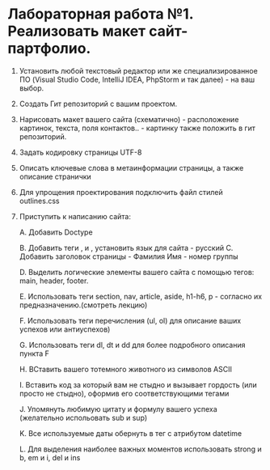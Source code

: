 # Лабораторная работа №1. Реализовать макет сайт-партфолио.

1) Установить любой текстовый редактор или же специализированное ПО (Visual Studio
Code, IntelliJ IDEA, PhpStorm и так далее) - на ваш выбор.
2) Создать Гит репозиторий с вашим проектом.
3) Нарисовать макет вашего сайта (схематично) - расположение картинок, текста, поля
контактов.. - картинку также положить в гит репозиторий.
4) Задать кодировку страницы UTF-8
5) Описать ключевые слова в метаинформации страницы, а также описание странички
6) Для упрощения проектирования подключить файл стилей outlines.css
7) Приступить к написанию сайта:

   A. Добавить Doctype

   B. Добавить теги <html>, <head> и <body>, установить язык для сайта - русский
   C. Добавить заголовок страницы - Фамилия Имя - номер группы

   D. Выделить логические элементы вашего сайта с помощью тегов: main, header, footer.

   E. Использовать теги section, nav, article, aside, h1-h6, p - согласно их предназначению.(смотреть лекцию)

   F. Использовать теги перечисления (ul, ol) для описание ваших успехов или антиуспехов)

   G. Использовать теги dl, dt и dd для более подробного описания пункта F

   H. ВСтавить вашего тотемного животного из символов ASCII
   
   I. Вставить код за который вам не стыдно и вызывает гордость (или просто не стыдно), оформив его соответствующими тегами

   J. Упомянуть любимую цитату и формулу вашего успеха (желательно испольовать sub и sup)

   K. Все используемые даты обернуть в тег <time> с атрибутом datetime

   L. Для выделения наиболее важных моментов использовать strong и b, em и i, del и ins
